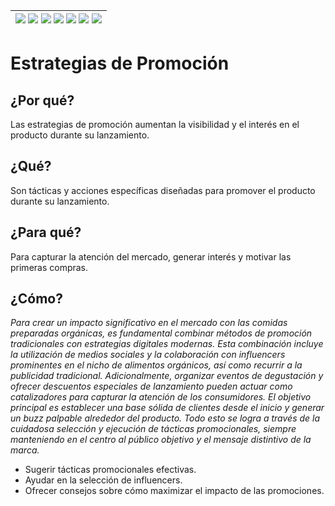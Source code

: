 <div align=right>

|[![](https://img.shields.io/badge/-Inicio-FFF?style=flat&logo=Emlakjet&logoColor=black)](/README.md) [![](https://img.shields.io/badge/-Introducción-FFF?style=flat)](/documentos/intro.md) [![](https://img.shields.io/badge/-Panorámica-FFF?style=flat)](/documentos/panorámica.md) [![](https://img.shields.io/badge/-Prompts-FFF?style=flat)](/documentos/prompts/README.md) [![](https://img.shields.io/badge/-Ingeniería_de_prompts-FFF?style=flat)](/documentos/ingenieriaDePrompts/README.md) [![](https://img.shields.io/badge/-Patrones-FFF?style=flat)](/documentos/ingenieriaDePrompts/patrones/README.md) [![](https://img.shields.io/badge/-casos_de_uso-FFF?style=flat)](/documentos/casosDeUso/README.md)|
|-|

</div>

# Estrategias de Promoción

## ¿Por qué?

Las estrategias de promoción aumentan la visibilidad y el interés en el producto durante su lanzamiento.

## ¿Qué?

Son tácticas y acciones específicas diseñadas para promover el producto durante su lanzamiento.

## ¿Para qué?

Para capturar la atención del mercado, generar interés y motivar las primeras compras.

## ¿Cómo?

*Para crear un impacto significativo en el mercado con las comidas preparadas orgánicas, es fundamental combinar métodos de promoción tradicionales con estrategias digitales modernas. Esta combinación incluye la utilización de medios sociales y la colaboración con influencers prominentes en el nicho de alimentos orgánicos, así como recurrir a la publicidad tradicional. Adicionalmente, organizar eventos de degustación y ofrecer descuentos especiales de lanzamiento pueden actuar como catalizadores para capturar la atención de los consumidores. El objetivo principal es establecer una base sólida de clientes desde el inicio y generar un buzz palpable alrededor del producto. Todo esto se logra a través de la cuidadosa selección y ejecución de tácticas promocionales, siempre manteniendo en el centro al público objetivo y el mensaje distintivo de la marca.*

- Sugerir tácticas promocionales efectivas.
- Ayudar en la selección de influencers.
- Ofrecer consejos sobre cómo maximizar el impacto de las promociones.
